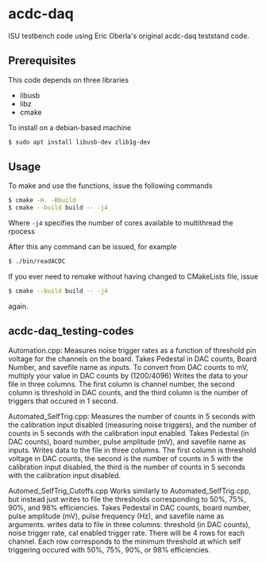 # acdc-daq
ISU testbench code using Eric Oberla's original acdc-daq teststand code.

## Prerequisites
This code depends on three libraries
* libusb
* libz
* cmake

To install on a debian-based machine

```bash
$ sudo apt install libusb-dev zlib1g-dev
```

## Usage

To make and use the functions, issue the following commands
```bash
$ cmake -H. -Bbuild
$ cmake --build build -- -j4
```

Where `-j4` specifies the number of cores available to multithread the rpocess

After this any command can be issued, for example

```bash
$ ./bin/readACDC
```

If you ever need to remake without having changed to CMakeLists file, issue
```bash
$ cmake --build build -- -j4
```
again.

## acdc-daq_testing-codes

Automation.cpp:
Measures noise trigger rates as a function of threshold pin voltage for the channels on the board.
Takes Pedestal in DAC counts, Board Number, and savefile name as inputs.
To convert from DAC counts to mV, multiply your value in DAC counts by (1200/4096)
Writes the data to your file in three columns. The first column is channel number, the second column is threshold in DAC counts, and the third column is the number of triggers that occured in 1 second.

Automated_SelfTrig.cpp:
Measures the number of counts in 5 seconds with the calibration input disabled (measuring noise triggers), and the number of counts in 5 seconds with the calibration input enabled. 
Takes Pedestal (in DAC counts), board number, pulse amplitude (mV), and savefile name as inputs.
Writes data to the file in three columns. The first column is threshold voltage in DAC counts, the second is the number of counts in 5 with the calibration input disabled, the third is the number of counts in 5 seconds with the calibration input disabled.

Automed_SelfTrig_Cutoffs.cpp
Works similarly to Automated_SelfTrig.cpp, but instead just writes to file the thresholds corresponding to 50%, 75%, 90%, and 98% efficiencies.
Takes Pedestal in DAC counts, board number, pulse amplitude (mV), pulse frequency (Hz), and savefile name as arguments.
writes data to file in three columns: threshold (in DAC counts), noise trigger rate, cal enabled trigger rate.
There will be 4 rows for each channel. Each row corresponds to the minimum threshold at which self triggering occured with 50%, 75%, 90%, or 98% efficiencies.

